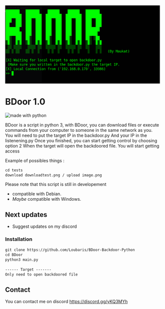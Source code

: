 ![BDOORLOGO](backdoor.png)

# BDoor 1.0

![made with python](https://forthebadge.com/images/badges/made-with-python.svg) 

BDoor is a script in python 3, with BDoor, you can download files or execute commands from your computer to someone in the same network as you.
You will need to put the target IP in the backdoor.py
And your IP in the listenening.py
Once you finished, you can start getting control by choosing option 2
When the target will open the backdoored file.
You will start getting access

Example of possibles things :
```
cd tests
download downloadtest.png / upload image.png
```

Please note that this script is still in developement

- compatible with Debian.
- *Maybe* compatible with Windows.

## Next updates

* Suggest updates on my discord

### Installation

```
git clone https://github.com/Loubaris/BDoor-Backdoor-Python
cd BDoor
python3 main.py

------ Target -------
Only need to open backdoored file

```



## Contact

You can contact me on discord https://discord.gg/yKQ3MYh
